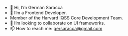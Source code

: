 - 👋 Hi, I’m German Saracca
- 👀 I’m a Frontend Developer.
- Member of the Harvard IQSS Core Development Team.
- 🦉 I’m looking to collaborate on UI frameworks.
- 📫 How to reach me: gersaracca@gmail.com
